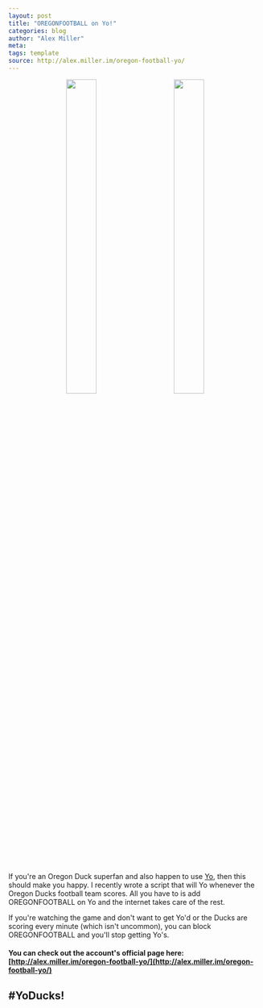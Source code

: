 ```yaml
---
layout: post
title: "OREGONFOOTBALL on Yo!"
categories: blog
author: "Alex Miller"
meta:
tags: template
source: http://alex.miller.im/oregon-football-yo/
---
```



<div style="width: 100%; text-align: center;">
    <img src="https://lh6.ggpht.com/_OSHPjlX2S4mw0A6tRLpRT_XNhWAbh6t5hqDD8itK6y7OjQlJbGvB_1CHWkts9Vip08=w300-rw" style="width: 40%;max-width:  150px;">
    <img src="http://images.enstarz.com/data/images/full/22625/oregon.png?w=600" title="" style="width: 40%; max-width: 150px;margin-left:  12%;">
</div>

If you're an Oregon Duck superfan and also happen to use [Yo](http://www.justyo.co/), then this should make you happy. I recently wrote a script that will Yo whenever the Oregon Ducks football team scores. All you have to is add OREGONFOOTBALL on Yo and the internet takes care of the rest.

If you're watching the game and don't want to get Yo'd or the Ducks are scoring every minute (which isn't uncommon), you can block OREGONFOOTBALL and you'll stop getting Yo's.

#### You can check out the account's official page here: [http://alex.miller.im/oregon-football-yo/](http://alex.miller.im/oregon-football-yo/)

## #YoDucks!